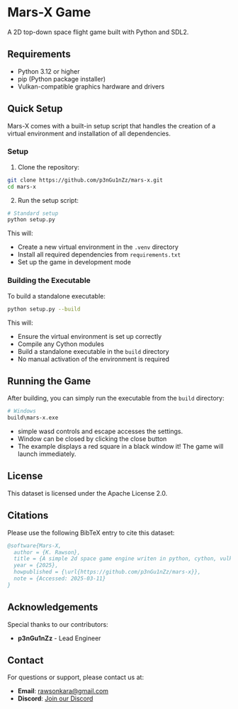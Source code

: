 # Mars-X Game

A 2D top-down space flight game built with Python and SDL2.

## Requirements

- Python 3.12 or higher
- pip (Python package installer)
- Vulkan-compatible graphics hardware and drivers

## Quick Setup

Mars-X comes with a built-in setup script that handles the creation of a virtual environment and installation of all dependencies.

### Setup

1. Clone the repository:

```bash
git clone https://github.com/p3nGu1nZz/mars-x.git
cd mars-x
```

2. Run the setup script:

```bash
# Standard setup
python setup.py
```

This will:

- Create a new virtual environment in the `.venv` directory
- Install all required dependencies from `requirements.txt`
- Set up the game in development mode

### Building the Executable

To build a standalone executable:

```bash
python setup.py --build
```

This will:

- Ensure the virtual environment is set up correctly
- Compile any Cython modules
- Build a standalone executable in the `build` directory
- No manual activation of the environment is required

## Running the Game

After building, you can simply run the executable from the `build` directory:

```bash
# Windows
build\mars-x.exe
```

- simple wasd controls and escape accesses the settings.
- Window can be closed by clicking the close button
- The example displays a red square in a black window it! The game will launch immediately.

## License

This dataset is licensed under the Apache License 2.0.

## Citations

Please use the following BibTeX entry to cite this dataset:

```bibtex
@software{Mars-X,
  author = {K. Rawson},
  title = {A simple 2d space game engine writen in python, cython, vulkan and sdl2},
  year = {2025},
  howpublished = {\url{https://github.com/p3nGu1nZz/mars-x}},
  note = {Accessed: 2025-03-11}
}
```

## Acknowledgements

Special thanks to our contributors:

- **p3nGu1nZz** - Lead Engineer

## Contact

For questions or support, please contact us at:

- **Email**: <rawsonkara@gmail.com>
- **Discord**: [Join our Discord](https://discord.gg/2xpqjDUkHD)
